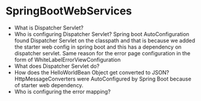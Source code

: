 # SpringBootWebServices

* What is Dispatcher Servlet?
* Who is configuring Dispatcher Servlet?
  Spring boot AutoConfiguration found Dispatcher Servlet on the classpath and that is because we added the starter web config in spring boot and this has a dependency on dispatcher servlet.
Same reason for the error page configuration in the form of WhiteLabelErrorViewConfiguration
* What does Dispatcher Servlet do?
* How does the HelloWorldBean Object get converted to JSON?
  HttpMessageConverters were AutoConfigured by Spring Boot because of starter web dependency.
* Who is configuring the error mapping?


